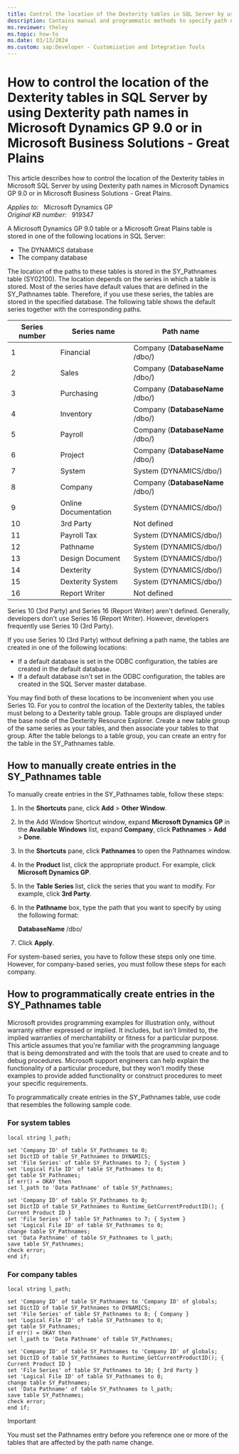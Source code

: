 ```yaml
---
title: Control the location of the Dexterity tables in SQL Server by using Dexterity path names in Microsoft Dynamics GP 9.0 or in Microsoft Business Solutions - Great Plains
description: Contains manual and programmatic methods to specify path names for Dexterity tables.
ms.reviewer: theley
ms.topic: how-to
ms.date: 03/13/2024
ms.custom: sap:Developer - Customization and Integration Tools
---
```

# How to control the location of the Dexterity tables in SQL Server by using Dexterity path names in Microsoft Dynamics GP 9.0 or in Microsoft Business Solutions - Great Plains

This article describes how to control the location of the Dexterity tables in Microsoft SQL Server by using Dexterity path names in Microsoft Dynamics GP 9.0 or in Microsoft Business Solutions - Great Plains.

_Applies to:_ &nbsp; Microsoft Dynamics GP  
_Original KB number:_ &nbsp; 919347

A Microsoft Dynamics GP 9.0 table or a Microsoft Great Plains table is stored in one of the following locations in SQL Server:

- The DYNAMICS database
- The company database

The location of the paths to these tables is stored in the SY_Pathnames table (SY02100). The location depends on the series in which a table is stored. Most of the series have default values that are defined in the SY_Pathnames table. Therefore, if you use these series, the tables are stored in the specified database. The following table shows the default series together with the corresponding paths.

| Series number| Series name| Path name |
|---|---|---|
|1|Financial|Company (**DatabaseName** /dbo/)|
|2|Sales|Company (**DatabaseName** /dbo/)|
|3|Purchasing|Company (**DatabaseName** /dbo/)|
|4|Inventory|Company (**DatabaseName** /dbo/)|
|5|Payroll|Company (**DatabaseName** /dbo/)|
|6|Project|Company (**DatabaseName** /dbo/)|
|7|System|System (DYNAMICS/dbo/)</br>|
|8|Company|Company (**DatabaseName** /dbo/)|
|9|Online Documentation|System (DYNAMICS/dbo/)</br>|
|10|3rd Party|Not defined|
|11|Payroll Tax|System (DYNAMICS/dbo/)</br>|
|12|Pathname|System (DYNAMICS/dbo/)</br>|
|13|Design Document|System (DYNAMICS/dbo/)</br>|
|14|Dexterity|System (DYNAMICS/dbo/)</br>|
|15|Dexterity System|System (DYNAMICS/dbo/)</br>|
|16|Report Writer|Not defined|

Series 10 (3rd Party) and Series 16 (Report Writer) aren't defined. Generally, developers don't use Series 16 (Report Writer). However, developers frequently use Series 10 (3rd Party).

If you use Series 10 (3rd Party) without defining a path name, the tables are created in one of the following locations:

- If a default database is set in the ODBC configuration, the tables are created in the default database.
- If a default database isn't set in the ODBC configuration, the tables are created in the SQL Server master database.

You may find both of these locations to be inconvenient when you use Series 10. For you to control the location of the Dexterity tables, the tables must belong to a Dexterity table group. Table groups are displayed under the base node of the Dexterity Resource Explorer. Create a new table group of the same series as your tables, and then associate your tables to that group. After the table belongs to a table group, you can create an entry for the table in the SY_Pathnames table.

## How to manually create entries in the SY_Pathnames table

To manually create entries in the SY_Pathnames table, follow these steps:

1. In the **Shortcuts** pane, click **Add** > **Other Window**.
2. In the Add Window Shortcut window, expand **Microsoft Dynamics GP** in the **Available Windows** list, expand **Company**, click **Pathnames** > **Add** > **Done**.
3. In the **Shortcuts** pane, click **Pathnames** to open the Pathnames window.
4. In the **Product** list, click the appropriate product. For example, click **Microsoft Dynamics GP**.
5. In the **Table Series** list, click the series that you want to modify. For example, click **3rd Party**.
6. In the **Pathname** box, type the path that you want to specify by using the following format:

    **DatabaseName** /dbo/
7. Click **Apply**.

For system-based series, you have to follow these steps only one time. However, for company-based series, you must follow these steps for each company.

## How to programmatically create entries in the SY_Pathnames table

Microsoft provides programming examples for illustration only, without warranty either expressed or implied. It includes, but isn't limited to, the implied warranties of merchantability or fitness for a particular purpose. This article assumes that you're familiar with the programming language that is being demonstrated and with the tools that are used to create and to debug procedures. Microsoft support engineers can help explain the functionality of a particular procedure, but they won't modify these examples to provide added functionality or construct procedures to meet your specific requirements.

To programmatically create entries in the SY_Pathnames table, use code that resembles the following sample code.

### For system tables

```console
local string l_path;

set 'Company ID' of table SY_Pathnames to 0;
set DictID of table SY_Pathnames to DYNAMICS;
set 'File Series' of table SY_Pathnames to 7; { System }
set 'Logical File ID' of table SY_Pathnames to 0;
get table SY_Pathnames;
if err() = OKAY then
set l_path to 'Data Pathname' of table SY_Pathnames;

set 'Company ID' of table SY_Pathnames to 0;
set DictID of table SY_Pathnames to Runtime_GetCurrentProductID(); { Current Product ID }
set 'File Series' of table SY_Pathnames to 7; { System }
set 'Logical File ID' of table SY_Pathnames to 0;
change table SY_Pathnames;
set 'Data Pathname' of table SY_Pathnames to l_path;
save table SY_Pathnames;
check error;
end if;
```

### For company tables

```console
local string l_path;

set 'Company ID' of table SY_Pathnames to 'Company ID' of globals;
set DictID of table SY_Pathnames to DYNAMICS;
set 'File Series' of table SY_Pathnames to 8; { Company }
set 'Logical File ID' of table SY_Pathnames to 0;
get table SY_Pathnames;
if err() = OKAY then
set l_path to 'Data Pathname' of table SY_Pathnames;

set 'Company ID' of table SY_Pathnames to 'Company ID' of globals;
set DictID of table SY_Pathnames to Runtime_GetCurrentProductID(); { Current Product ID }
set 'File Series' of table SY_Pathnames to 10; { 3rd Party }
set 'Logical File ID' of table SY_Pathnames to 0;
change table SY_Pathnames;
set 'Data Pathname' of table SY_Pathnames to l_path;
save table SY_Pathnames;
check error;
end if;
```

> [!IMPORTANT]
> You must set the Pathnames entry before you reference one or more of the tables that are affected by the path name change.
